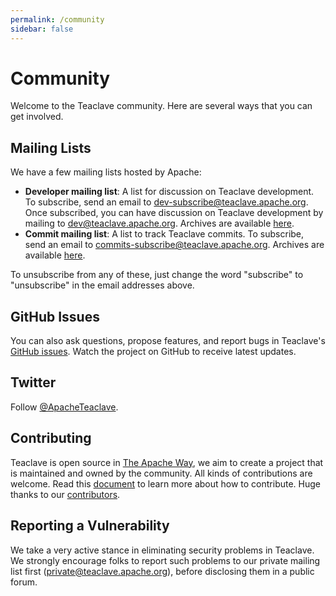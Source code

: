 ```yaml
---
permalink: /community
sidebar: false
---
```


# Community

Welcome to the Teaclave community. Here are several ways that you can get involved.

## Mailing Lists

We have a few mailing lists hosted by Apache:

- **Developer mailing list**: A list for discussion on Teaclave development. To
  subscribe, send an email to
  [dev-subscribe@teaclave.apache.org](mailto:dev-subscribe@teaclave.apache.org).
  Once subscribed, you can have discussion on Teaclave development by mailing to
  [dev@teaclave.apache.org](mailto:dev@teaclave.apache.org). Archives are
  available [here](https://lists.apache.org/list.html?dev@teaclave.apache.org).
- **Commit mailing list**: A list to track Teaclave commits. To subscribe, send
  an email to
  [commits-subscribe@teaclave.apache.org](mailto:commits-subscribe@teaclave.apache.org).
  Archives are available
  [here](https://lists.apache.org/list.html?commits@teaclave.apache.org).

To unsubscribe from any of these, just change the word "subscribe" to
"unsubscribe" in the email addresses above.

## GitHub Issues

You can also ask questions, propose features, and report bugs in Teaclave's
[GitHub issues](https://github.com/apache/incubator-teaclave/issues). Watch the
project on GitHub to receive latest updates.

## Twitter

Follow [@ApacheTeaclave](https://twitter.com/ApacheTeaclave).

## Contributing

Teaclave is open source in [The Apache Way](https://www.apache.org/theapacheway/),
we aim to create a project that is maintained and owned by the community. All
kinds of contributions are welcome. Read this [document](CONTRIBUTING.md) to
learn more about how to contribute. Huge thanks to our [contributors](CONTRIBUTORS.md).

## Reporting a Vulnerability

We take a very active stance in eliminating security problems in Teaclave. We
strongly encourage folks to report such problems to our private mailing list
first ([private@teaclave.apache.org](mailto:private@teaclave.apache.org)),
before disclosing them in a public forum.
